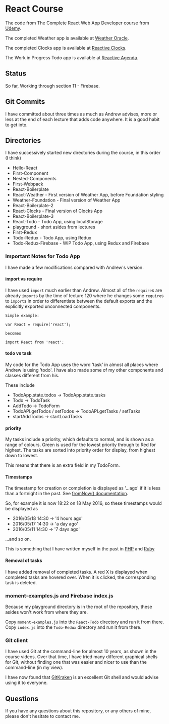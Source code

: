 # React Course

The code from The Complete React Web App Developer course from
[Udemy](https://www.udemy.com/the-complete-react-web-app-developer-course).

The completed Weather app is available at
[Weather Oracle](http://weather-oracle.herokuapp.com).

The completed Clocks app is available at
[Reactive Clocks](http://reactive-clocks.herokuapp.com).

The Work in Progress Todo app is available at
[Reactive Agenda](http://reactive-agenda.herokuapp.com).

## Status

So far, Working through section 11 - Firebase.

## Git Commits

I have committed about three times as much as Andrew advises, more or less at
the end of each lecture that adds code anywhere. It is a good habit to get into.

## Directories

I have successively started new directories during the course, in this order
(I think)

* Hello-React
* First-Component
* Nested-Components
* First-Webpack
* React-Boilerplate
* React-Weather       - First version of Weather App, before Foundation styling
* Weather-Foundation  - Final version of Weather App
* React-Boilerplate-2
* React-Clocks        - Final version of Clocks App
* React-Boilerplate-3
* React-Todo          - Todo App, using localStorage
* playground          - short asides from lectures
* First-Redux
* Todo-Redux          - Todo App, using Redux
* Todo-Redux-Firebase - WIP Todo App, using Redux and Firebase

### Important Notes for Todo App

I have made a few modifications compared with Andrew's version.

#### import vs require

I have used `import` much earlier than Andrew. Almost all of the `require`s are
already `import`s by the time of lecture 120 where he changes some `require`s to
`import`s in order to differentiate between the default exports and the explicitly
exported unconnected components.

```
Simple example:

var React = require('react');

becomes

import React from 'react';
```

#### todo vs task

My code for the Todo App uses the word 'task' in almost all places where Andrew
is using 'todo'. I have also made some of my other components and classes
different from his.

These include

* TodoApp.state.todos -> TodoApp.state.tasks
* Todo -> TodoTask
* AddTodo -> TodoForm
* TodoAPI.getTodos / setTodos -> TodoAPI.getTasks / setTasks
* startAddTodos -> startLoadTasks

#### priority

My tasks include a priority, which defaults to normal, and is shown as a range
of colours. Green is used for the lowest priority through to Red for highest.
The tasks are sorted into priority order for display, from highest down to lowest.

This means that there is an extra field in my TodoForm.

#### Timestamps

The timestamp for creation or completion is displayed as '...ago' if it is less
than a fortnight in the past.
See [fromNow() documentation](http://momentjs.com/docs/#/displaying/fromnow/).

So, for example it is now 18:22 on 18 May 2016, so these timestamps would be
displayed as

* 2016/05/18 14:30 -> '4 hours ago'
* 2016/05/17 14:30 -> 'a day ago'
* 2016/05/11 14:30 -> '7 days ago'

...and so on.

This is something that I have written myself in the past in
[PHP](https://github.com/JulianNicholls/RSS-Viewer/blob/master/humantime.php)
and
[Ruby](https://github.com/JulianNicholls/ruby-rss-reader/blob/master/humantime.rb)

#### Removal of tasks

I have added removal of completed tasks. A red X is displayed when completed
tasks are hovered over. When it is clicked, the corresponding task is deleted.

### moment-examples.js and Firebase index.js

Because my playground directory is in the root of the repository, these asides
won't work from where they are.

Copy `moment-examples.js` into the `React-Todo` directory and run it from there.
Copy `index.js` into the `Todo-Redux` directory and run it from there.

### Git client

I have used Git at the command-line for almost 10 years, as shown in the course
videos. Over that time, I have tried many different graphical shells for Git,
without finding one that was easier and nicer to use than the command-line
(in my view).

I have now found that [GitKraken](https://www.gitkraken.com) is an excellent
Git shell and would advise using it to everyone.

## Questions

If you have any questions about this repository, or any others of mine, please
don't hesitate to contact me.
